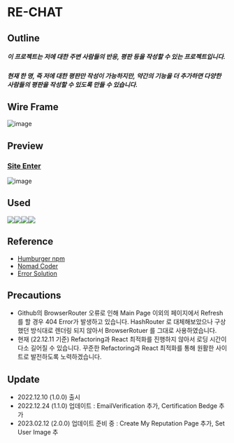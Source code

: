 # RE-CHAT

## Outline
##### 이 프로젝트는 저에 대한 주변 사람들의 반응, 평판 등을 작성할 수 있는 프로젝트입니다.
##### 현재 한 명, 즉 저에 대한 평판만 작성이 가능하지만, 약간의 기능을 더 추가하면 다양한 사람들의 평판을 작성할 수 있도록 만들 수 있습니다.


## Wire Frame
![image](https://user-images.githubusercontent.com/89464762/207522425-95653488-4e8b-4de3-88b3-38e9ceb7885a.png)


## Preview
### [Site Enter](https://junhopportunity.github.io/Responses-Chat/)

![image](https://user-images.githubusercontent.com/89464762/207521709-d00287c2-86d4-4897-b464-4d56906a9336.png)

## Used
<img src="https://img.shields.io/badge/Firebase-FFCA28?style=for-the-badge&logo=firebase&logoColor=white"><img src="https://img.shields.io/badge/Javascript-F7DF1E?style=for-the-badge&logo=Javascript&logoColor=white"><img src="https://img.shields.io/badge/React-61DAFB?style=for-the-badge&logo=React&logoColor=white"><img src="https://img.shields.io/badge/Notion-000000?style=for-the-badge&logo=Notion&logoColor=white">

## Reference
* [Humburger npm](https://github.com/luukdv/hamburger-react)
* [Nomad Coder](https://nomadcoders.co/nwitter/lobby)
* [Error Solution](https://velog.io/@junhopportunity)

## Precautions
* Github의 BrowserRouter 오류로 인해 Main Page 이외의 페이지에서 Refresh를 할 경우 404 Error가 발생하고 있습니다. HashRouter 로 대체해보았으나 구상했던 방식대로 렌더링 되지 않아서 BrowserRotuer 를 그대로 사용하였습니다.
* 현재 (22.12.11 기준) Refactoring과 React 최적화를 진행하지 않아서 로딩 시간이 다소 길어질 수 있습니다. 꾸준한 Refactoring과 React 최적화를 통해 원활한 사이트로 발전하도록 노력하겠습니다.

## Update
* 2022.12.10 (1.0.0) 출시
* 2022.12.24 (1.1.0) 업데이트 : EmailVerification 추가, Certification Bedge 추가
* 2023.02.12 (2.0.0) 업데이트 준비 중 : Create My Reputation Page 추가, Set User Image 추
